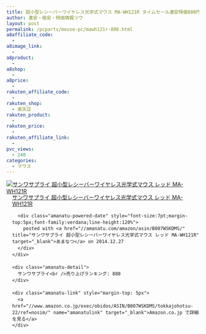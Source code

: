 ```yaml
---
title: 超小型レシーバーワイヤレス光学式マウス MA-WH121R タイムセール激安特価800円台！送料無料！
author: 激安・格安・特価情報ツウ
layout: post
permalink: /pcparts/mouse-pc/mawh121r-800.html
a8affiliate_code:
  -
a8image_link:
  -
a8product:
  -
a8shop:
  -
a8price:
  -
rakuten_affiliate_code:
  -
rakuten_shop:
  - 楽天店
rakuten_product:
  -
rakuten_price:
  -
rakuten_affiliate_link:
  -
pvc_views:
  - 240
categories:
  - マウス
---
```

<div class="amanatu-box" style="margin-bottom:0px;">
  <div class="amanatu-image" style="float:left;">
    <a href="//www.amazon.co.jp/exec/obidos/ASIN/B007WSKDMS/tokkajohotsu-22/ref=nosim/" name="amanatulink" target="_blank"><img src="//i1.wp.com/ecx.images-amazon.com/images/I/41zrTz8ZIsL._SL160_.jpg?w=546" alt="サンワサプライ 超小型レシーバーワイヤレス光学式マウス レッド MA-WH121R" style="border: none;" data-recalc-dims="1" /></a>
  </div>

  <div class="amanatu-info" style="float:left;margin-left:15px;line-height:120%">
    <div class="amanatu-name" style="margin-bottom:10px;line-height:120%">
      <a href="//www.amazon.co.jp/exec/obidos/ASIN/B007WSKDMS/tokkajohotsu-22/ref=nosim/" name="amanatulink" target="_blank">サンワサプライ 超小型レシーバーワイヤレス光学式マウス レッド MA-WH121R</a>

      <div class="amanatu-powered-date" style="font-size:7pt;margin-top:5px;font-family:verdana;line-height:120%">
        posted with <a href="//amanatu.com/amazon/asin/B007WSKDMS/" title="サンワサプライ 超小型レシーバーワイヤレス光学式マウス レッド MA-WH121R" target="_blank">あまなつ</a> on 2014.12.27
      </div>
    </div>

    <div class="amanatu-detail">
      サンワサプライ<br />売り上げランキング: 880
    </div>

    <div class="amanatu-link" style="margin-top: 5px">
      <a href="//www.amazon.co.jp/exec/obidos/ASIN/B007WSKDMS/tokkajohotsu-22/ref=nosim/" name="amanatulink" target="_blank">Amazon.co.jp で詳細を見る</a>
    </div>
  </div>

  <div class="amanatu-footer" style="clear: left">
  </div>
</div>